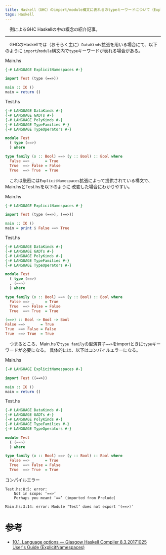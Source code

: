 ```yaml
---
title: Haskell（GHC）のimport/module構文に表れるのtypeキーワードについて（ExplicitNamespaces）
tags: Haskell
---
```

　例によるGHC Haskellの中の概念の紹介記事。

- - -

　GHCのHaskellでは（おそらく主に）`DataKinds`拡張を用いる場合にて、以下のように
`import`/`module`構文内で`type`キーワードが表れる場合がある。

Main.hs
```haskell
{-# LANGUAGE ExplicitNamespaces #-}

import Test (type (==>))

main :: IO ()
main = return ()
```

Test.hs
```haskell
{-# LANGUAGE DataKinds #-}
{-# LANGUAGE GADTs #-}
{-# LANGUAGE PolyKinds #-}
{-# LANGUAGE TypeFamilies #-}
{-# LANGUAGE TypeOperators #-}

module Test
  ( type (==>)
  ) where

type family (x :: Bool) ==> (y :: Bool) :: Bool where
  False ==> _     = True
  True  ==> False = False
  True  ==> True  = True
```

　これは厳密には`ExplicitNamespaces`拡張によって提供されている構文で、Main.hsとTest.hsを以下のように
改変した場合にわかりやすい。

Main.hs
```haskell
{-# LANGUAGE ExplicitNamespaces #-}

import Test (type (==>), (==>))

main :: IO ()
main = print $ False ==> True
```

Test.hs
```haskell
{-# LANGUAGE DataKinds #-}
{-# LANGUAGE GADTs #-}
{-# LANGUAGE PolyKinds #-}
{-# LANGUAGE TypeFamilies #-}
{-# LANGUAGE TypeOperators #-}

module Test
  ( type (==>)
  , (==>)
  ) where

type family (x :: Bool) ==> (y :: Bool) :: Bool where
  False ==> _     = True
  True  ==> False = False
  True  ==> True  = True

(==>) :: Bool -> Bool -> Bool
False ==> _     = True
True  ==> False = False
True  ==> True  = True
```

　つまるところ、Main.hsで`type family`の型演算子`==>`をimportときに`type`キーワードが必要になる。
具体的には、以下はコンパイルエラーになる。

Main.hs
```haskell
{-# LANGUAGE ExplicitNamespaces #-}

import Test ((==>))

main :: IO ()
main = return ()
```

Test.hs
```haskell
{-# LANGUAGE DataKinds #-}
{-# LANGUAGE GADTs #-}
{-# LANGUAGE PolyKinds #-}
{-# LANGUAGE TypeFamilies #-}
{-# LANGUAGE TypeOperators #-}

module Test
  ( (==>)
  ) where

type family (x :: Bool) ==> (y :: Bool) :: Bool where
  False ==> _     = True
  True  ==> False = False
  True  ==> True  = True
```

コンパイルエラー
```
Test.hs:8:5: error:
    Not in scope: ‘==>’
    Perhaps you meant ‘==’ (imported from Prelude)
```

```
Main.hs:3:14: error: Module ‘Test’ does not export ‘(==>)’
```

# 参考

- [10.1. Language options — Glasgow Haskell Compiler 8.3.20171025 User's Guide (ExplicitNamespaces)](https://downloads.haskell.org/~ghc/master/users-guide/glasgow_exts.html#extension-ExplicitNamespaces)
